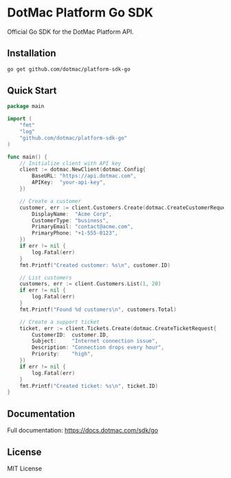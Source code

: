 # DotMac Platform Go SDK

Official Go SDK for the DotMac Platform API.

## Installation

```bash
go get github.com/dotmac/platform-sdk-go
```

## Quick Start

```go
package main

import (
    "fmt"
    "log"
    "github.com/dotmac/platform-sdk-go"
)

func main() {
    // Initialize client with API key
    client := dotmac.NewClient(dotmac.Config{
        BaseURL: "https://api.dotmac.com",
        APIKey:  "your-api-key",
    })

    // Create a customer
    customer, err := client.Customers.Create(dotmac.CreateCustomerRequest{
        DisplayName:  "Acme Corp",
        CustomerType: "business",
        PrimaryEmail: "contact@acme.com",
        PrimaryPhone: "+1-555-0123",
    })
    if err != nil {
        log.Fatal(err)
    }
    fmt.Printf("Created customer: %s\n", customer.ID)

    // List customers
    customers, err := client.Customers.List(1, 20)
    if err != nil {
        log.Fatal(err)
    }
    fmt.Printf("Found %d customers\n", customers.Total)

    // Create a support ticket
    ticket, err := client.Tickets.Create(dotmac.CreateTicketRequest{
        CustomerID:  customer.ID,
        Subject:     "Internet connection issue",
        Description: "Connection drops every hour",
        Priority:    "high",
    })
    if err != nil {
        log.Fatal(err)
    }
    fmt.Printf("Created ticket: %s\n", ticket.ID)
}
```

## Documentation

Full documentation: https://docs.dotmac.com/sdk/go

## License

MIT License
